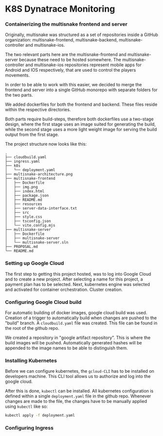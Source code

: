 # K8S Dynatrace Monitoring

### Containerizing the multisnake frontend and server
Originally, multisnake was structured as a set of repositories inside a GitHub
organization: multisnake-frontend, multisnake-backend, multisnake-controller
and multisnake-ios.

The two relevant parts here are the multisnake-frontend and multisnake-server
because these need to be hosted somewhere. The multisnake-controller and
multisnake-ios repositories represent mobile apps for Android and IOS
respectively, that are used to control the players movements.

In order to be able to work with this easier, we decided to merge the frontend
and server into a single GitHub monorepo with separate folders for the two
parts.

We added dockerfiles for both the frontend and backend. These files reside
within the respective directories.

Both parts require build-steps, therefore both dockerfiles use a two-stage
design, where the first stage uses an image suited for generating the build,
while the second stage uses a more light weight image for serving the build
output from the first stage. 

The project structure now looks like this:

```
.
├── cloudbuild.yaml
├── ingress.yaml
├── k8s
│   └── deployment.yaml
├── multisnake-architecture.png
├── multisnake-frontend
│   ├── Dockerfile
│   ├── img.png
│   ├── index.html
│   ├── package.json
│   ├── README.md
│   ├── resources
│   ├── server-data-interface.txt
│   ├── src
│   ├── style.css
│   ├── tsconfig.json
│   └── vite.config.mjs
├── multisnake-server
│   ├── Dockerfile
│   ├── multisnake-server
│   └── multisnake-server.sln
├── PROPOSAL.md
└── README.md
```

### Setting up Google Cloud

The first step to getting this project hosted, was to log into Google Cloud and to create a new project.
After selecting a name for this project, a payment plan has to be selected.
Next, kubernetes engine was selected and activated for container orchestration.
Cluster creation.

### Configuring Google Cloud build

For automatic building of docker images, google cloud build was used.
Creation of a trigger to automatically build when changes are pushed to the "build" branch.
A `cloudbuild.yaml` file was created. This file can be found in the root of the github repo.

We created a repository in "google artifact repository". This is where the build images will be pushed.
Automatically generated hashes will be appended to the image names to be able to distinguish them.

### Installing Kubernetes

Before we can configure kubernetes, the `gcloud-CLI` has to be installed on developers machine.
This CLI tool allows us to authorize and log into the google cloud.

After this is done, `kubectl` can be installed.
All kubernetes configuration is defined within a single `deployment.yaml` file in the github repo.
Whenever changes are made to the file, the changes have to be manually applied using `kubectl` like so:
```bash
kubectl apply -f deployment.yaml
```

### Configuring Ingress


